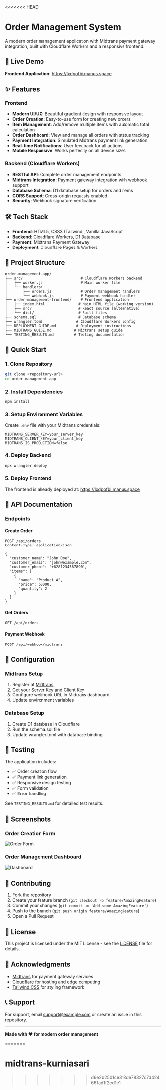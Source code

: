 <<<<<<< HEAD
# Order Management System

A modern order management application with Midtrans payment gateway integration, built with Cloudflare Workers and a responsive frontend.

## 🚀 Live Demo

**Frontend Application**: https://lxdpofbi.manus.space

## ✨ Features

### Frontend
- **Modern UI/UX**: Beautiful gradient design with responsive layout
- **Order Creation**: Easy-to-use form for creating new orders
- **Item Management**: Add/remove multiple items with automatic total calculation
- **Order Dashboard**: View and manage all orders with status tracking
- **Payment Integration**: Simulated Midtrans payment link generation
- **Real-time Notifications**: User feedback for all actions
- **Mobile Responsive**: Works perfectly on all device sizes

### Backend (Cloudflare Workers)
- **RESTful API**: Complete order management endpoints
- **Midtrans Integration**: Payment gateway integration with webhook support
- **Database Schema**: D1 database setup for orders and items
- **CORS Support**: Cross-origin requests enabled
- **Security**: Webhook signature verification

## 🛠️ Tech Stack

- **Frontend**: HTML5, CSS3 (Tailwind), Vanilla JavaScript
- **Backend**: Cloudflare Workers, D1 Database
- **Payment**: Midtrans Payment Gateway
- **Deployment**: Cloudflare Pages & Workers

## 📁 Project Structure

```
order-management-app/
├── src/                          # Cloudflare Workers backend
│   ├── worker.js                 # Main worker file
│   └── handlers/
│       ├── orders.js             # Order management handlers
│       └── webhook.js            # Payment webhook handler
├── order-management-frontend/    # Frontend application
│   ├── index.html               # Main HTML file (working version)
│   ├── src/                     # React source (alternative)
│   └── dist/                    # Built files
├── schema.sql                   # Database schema
├── wrangler.toml               # Cloudflare Workers config
├── DEPLOYMENT_GUIDE.md         # Deployment instructions
├── MIDTRANS_GUIDE.md          # Midtrans setup guide
└── TESTING_RESULTS.md         # Testing documentation
```

## 🚀 Quick Start

### 1. Clone Repository
```bash
git clone <repository-url>
cd order-management-app
```

### 2. Install Dependencies
```bash
npm install
```

### 3. Setup Environment Variables
Create `.env` file with your Midtrans credentials:
```env
MIDTRANS_SERVER_KEY=your_server_key
MIDTRANS_CLIENT_KEY=your_client_key
MIDTRANS_IS_PRODUCTION=false
```

### 4. Deploy Backend
```bash
npx wrangler deploy
```

### 5. Deploy Frontend
The frontend is already deployed at: https://lxdpofbi.manus.space

## 📖 API Documentation

### Endpoints

#### Create Order
```http
POST /api/orders
Content-Type: application/json

{
  "customer_name": "John Doe",
  "customer_email": "john@example.com",
  "customer_phone": "+6281234567890",
  "items": [
    {
      "name": "Product A",
      "price": 50000,
      "quantity": 2
    }
  ]
}
```

#### Get Orders
```http
GET /api/orders
```

#### Payment Webhook
```http
POST /api/webhook/midtrans
```

## 🔧 Configuration

### Midtrans Setup
1. Register at [Midtrans](https://midtrans.com)
2. Get your Server Key and Client Key
3. Configure webhook URL in Midtrans dashboard
4. Update environment variables

### Database Setup
1. Create D1 database in Cloudflare
2. Run the schema.sql file
3. Update wrangler.toml with database binding

## 🧪 Testing

The application includes:
- ✅ Order creation flow
- ✅ Payment link generation
- ✅ Responsive design testing
- ✅ Form validation
- ✅ Error handling

See `TESTING_RESULTS.md` for detailed test results.

## 📱 Screenshots

### Order Creation Form
![Order Form](https://via.placeholder.com/800x600?text=Order+Creation+Form)

### Order Management Dashboard
![Dashboard](https://via.placeholder.com/800x600?text=Order+Dashboard)

## 🤝 Contributing

1. Fork the repository
2. Create your feature branch (`git checkout -b feature/AmazingFeature`)
3. Commit your changes (`git commit -m 'Add some AmazingFeature'`)
4. Push to the branch (`git push origin feature/AmazingFeature`)
5. Open a Pull Request

## 📄 License

This project is licensed under the MIT License - see the [LICENSE](LICENSE) file for details.

## 🙏 Acknowledgments

- [Midtrans](https://midtrans.com) for payment gateway services
- [Cloudflare](https://cloudflare.com) for hosting and edge computing
- [Tailwind CSS](https://tailwindcss.com) for styling framework

## 📞 Support

For support, email support@example.com or create an issue in this repository.

---

**Made with ❤️ for modern order management**

=======
# midtrans-kurniasari
>>>>>>> d6e2b2501ce318de78327c7d424661ad1f2ed1e1
